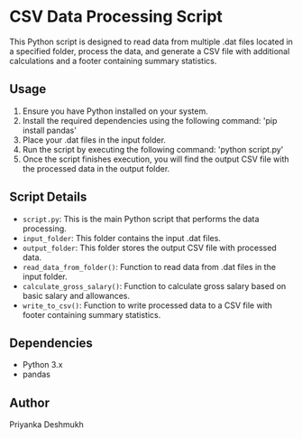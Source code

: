 # CSV Data Processing Script
This Python script is designed to read data from multiple .dat files located in a specified folder, process the data, and generate a CSV file 
with additional calculations and a footer containing summary statistics.

## Usage
1. Ensure you have Python installed on your system.
2. Install the required dependencies using the following command:
     'pip install pandas'
3. Place your .dat files in the input folder.
4. Run the script by executing the following command:
    'python script.py'
5. Once the script finishes execution, you will find the output CSV file with the processed data in the output folder.

## Script Details
- `script.py`: This is the main Python script that performs the data processing.
- `input_folder`: This folder contains the input .dat files.
- `output_folder`: This folder stores the output CSV file with processed data.
- `read_data_from_folder()`: Function to read data from .dat files in the input folder.
- `calculate_gross_salary()`: Function to calculate gross salary based on basic salary and allowances.
- `write_to_csv()`: Function to write processed data to a CSV file with footer containing summary statistics.

## Dependencies
- Python 3.x
- pandas

## Author
  Priyanka Deshmukh

